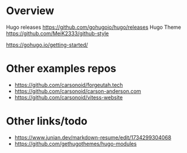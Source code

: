 # Overview
Hugo releases https://github.com/gohugoio/hugo/releases
Hugo Theme https://github.com/MeiK2333/github-style

https://gohugo.io/getting-started/

# Other examples repos

- https://github.com/carsonoid/forgeutah.tech
- https://github.com/carsonoid/carson-anderson.com
- https://github.com/carsonoid/vitess-website

# Other links/todo

- https://www.junian.dev/markdown-resume/edit/1734299304068
- https://github.com/gethugothemes/hugo-modules

